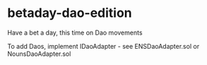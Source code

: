 # betaday-dao-edition
Have a bet a day, this time on Dao movements

To add Daos, implement IDaoAdapter - see ENSDaoAdapter.sol or NounsDaoAdapter.sol
